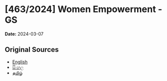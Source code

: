 # [463/2024] Women Empowerment - GS

**Date:** 2024-03-07

## Original Sources

- [English](https://documents.gov.lk/view/bills/2024/3/463-2024_E.pdf)
- [සිංහල](https://documents.gov.lk/view/bills/2024/3/463-2024_S.pdf)
- [தமிழ்](https://documents.gov.lk/view/bills/2024/3/463-2024_T.pdf)
